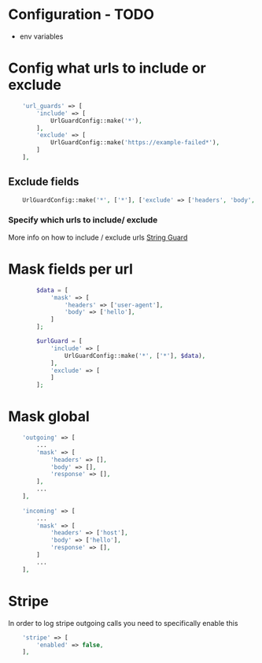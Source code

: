 # Configuration - TODO

- env variables







# Config what urls to include or exclude
```php
    'url_guards' => [
        'include' => [
            UrlGuardConfig::make('*'),
        ],
        'exclude' => [
            UrlGuardConfig::make('https://example-failed*'),
        ]
    ],
````

## Exclude fields
```php
    UrlGuardConfig::make('*', ['*'], ['exclude' => ['headers', 'body', 'response']),
```

### Specify which urls to include/ exclude
More info on how to include / exclude urls [String Guard](https://yormy.github.io/string-guard/docs/)




# Mask fields per url
```php
        $data = [
            'mask' => [
                'headers' => ['user-agent'],
                'body' => ['hello'],
            ]
        ];

        $urlGuard = [
            'include' => [
                UrlGuardConfig::make('*', ['*'], $data),
            ],
            'exclude' => [
            ]
        ];
```

# Mask global
```php
    'outgoing' => [
        ...
        'mask' => [
            'headers' => [],
            'body' => [],
            'response' => [],
        ],
        ...
    ],
    
    'incoming' => [  
        ...      
        'mask' => [
            'headers' => ['host'],
            'body' => ['hello'],
            'response' => [],
        ]
        ...        
    ],
```


# Stripe
In order to log stripe outgoing calls you need to specifically enable this
```php
    'stripe' => [
        'enabled' => false,
    ],
```

